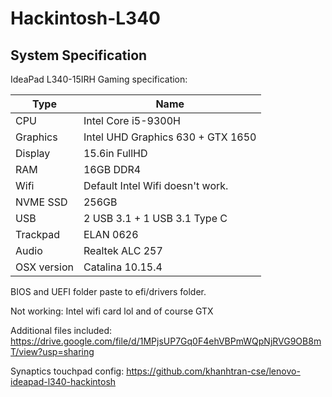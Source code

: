 # Hackintosh-L340
## System Specification

IdeaPad L340-15IRH Gaming specification:

| Type | Name |
| --- | --- | 
| CPU | Intel Core i5-9300H | 
| Graphics | Intel UHD Graphics 630 + GTX 1650 | 
| Display | 15.6in FullHD | |
| RAM | 16GB DDR4 |
| Wifi| Default Intel Wifi doesn't work. |
| NVME SSD | 256GB |
| USB | 2 USB 3.1 + 1 USB 3.1 Type C | 
| Trackpad | ELAN 0626 |
| Audio | Realtek ALC 257 |
| OSX version| Catalina 10.15.4 |


BIOS and UEFI folder paste to efi/drivers folder.

Not working: Intel wifi card lol and of course GTX

Additional files included:
https://drive.google.com/file/d/1MPjsUP7Gq0F4ehVBPmWQpNjRVG9OB8mT/view?usp=sharing

Synaptics touchpad config:
https://github.com/khanhtran-cse/lenovo-ideapad-l340-hackintosh
